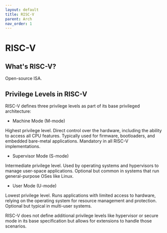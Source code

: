 ```yaml
---
layout: default
title: RISC-V
parent: Arch
nav_order: 1
---
```


# RISC-V

## What's RISC-V?

Open-source ISA.

## Privilege Levels in RISC-V

RISC-V defines three privilege levels as part of its base privileged architecture:

* Machine Mode (M-mode)

Highest privilege level. Direct control over the hardware, including the ability to access all CPU features. Typically used for firmware, bootloaders, and embedded bare-metal applications. Mandatory in all RISC-V implementations.

* Supervisor Mode (S-mode)

Intermediate privilege level. Used by operating systems and hypervisors to manage user-space applications. Optional but common in systems that run general-purpose OSes like Linux.


* User Mode (U-mode)

Lowest privilege level. Runs applications with limited access to hardware, relying on the operating system for resource management and protection. Optional but typical in multi-user systems.

RISC-V does not define additional privilege levels like hypervisor or secure mode in its base specification but allows for extensions to handle those scenarios.

